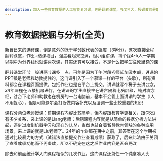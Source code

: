 ```yaml
---
description: 加入一些教育数据的人工智能复习课，但是翻转课堂，强度不大，授课教师是Q.R Liang & Z.T Liu
---
```


# 教育数据挖掘与分析(全英)

新冒出来的选修课，倒是意外的低于学分数代表的强度（3学分），这次直接全程翻转课堂，作业+结课项目，强度看起来拉满，但小组讲课，每个组4-5人一学期以期中为分界线也就讲两次课，其实还算可以接受，不是什么把学生往死里整的课

翻转课堂环节一般讲两节课多一点，可能是因为下午时段老师赶车回本部，讲课的PPT都是老师和助教提供的，这门课引入了一个慕课一样的平台（头歌），所有资料都会在课程页面提供，包括作业也是在平台上提交。讲课就写个稿子去讲台念，24年课程在五楼机房进行，在讲课的学生直接坐在讲台隔着电脑屏幕，纯对墙念经，讲台下老师和助教也在机房的一台电脑前，基本不会管上面讲课的学生（I人不用担心），但是可能偶尔会打断做内容补充以及强调一些比较重要的知识

课程分两位老师授课：前期课程内容比较简单，但内容跟教育学更相关，跟CS没有多少关系，来上课的是Liang老师；后期课程内容就是从简单的数据分析方法讲起，逐步过度到机器学习和现在的LLM，当然也结合着智慧教育领域的各种应用场景，来上课的就是Liu老师了。24年的作业都在期中之前，其答案在这个学期被通过比较暴力的方式（试错法直接提交作业查看成绩）获取了，后来此法由于关闭了查看成绩功能而不再凑效，所以不确定在这之后作业内容是否会更改

除去和前面统计学入门课程相似的几次作业，这门课程还兼任一个讲座凑人头
